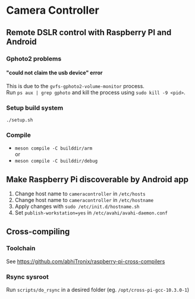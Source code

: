 # Camera Controller
## Remote DSLR control with Raspberry PI and Android

### Gphoto2 problems
#### "could not claim the usb device" error

This is due to the `gvfs-gphoto2-volume-monitor` process.   
Run `ps aux | grep gphoto` and kill the process using `sudo kill -9 <pid>`.

### Setup build system
`./setup.sh`

### Compile
 - `meson compile -C builddir/arm`  
 or  
 - `meson compile -C builddir/debug`

## Make Raspberry Pi discoverable by Android app
1. Change host name to `cameracontroller`  in `/etc/hosts`         
2. Change host name to `cameracontroller`  in `/etc/hostname`     
3. Apply changes with `sudo /etc/init.d/hostname.sh`
4. Set `publish-workstation=yes` in `/etc/avahi/avahi-daemon.conf`

## Cross-compiling

### Toolchain
See https://github.com/abhiTronix/raspberry-pi-cross-compilers

### Rsync sysroot
Run `scripts/do_rsync` in a desired folder (eg. `/opt/cross-pi-gcc-10.3.0-1`)